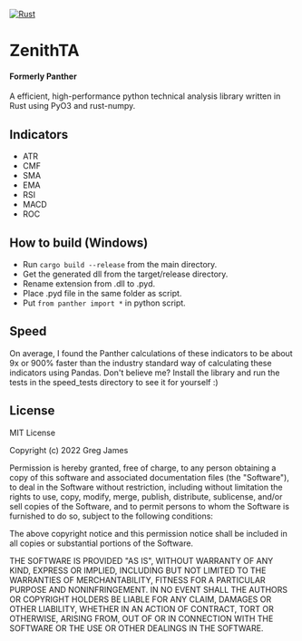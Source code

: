 [![Rust](https://github.com/gregyjames/Panther/actions/workflows/rust.yml/badge.svg?branch=main&event=push)](https://github.com/gregyjames/Panther/actions/workflows/rust.yml)

# ZenithTA
#### Formerly Panther
A efficient, high-performance python technical analysis library written in Rust using PyO3 and rust-numpy. 

## Indicators
- ATR
- CMF
- SMA
- EMA
- RSI
- MACD
- ROC

## How to build (Windows)
- Run `cargo build --release` from the main directory.
- Get the generated dll from the target/release directory.
- Rename extension from .dll to .pyd.
- Place .pyd file in the same folder as script. 
- Put `from panther import *` in python script.
 
## Speed
On average, I found the Panther calculations of these indicators to be about 9x or 900% faster than the industry standard way of calculating these indicators using Pandas. Don't believe me? Install the library and run the tests in the speed_tests directory to see it for yourself :)

## License
MIT License

Copyright (c) 2022 Greg James

Permission is hereby granted, free of charge, to any person obtaining a copy
of this software and associated documentation files (the "Software"), to deal
in the Software without restriction, including without limitation the rights
to use, copy, modify, merge, publish, distribute, sublicense, and/or sell
copies of the Software, and to permit persons to whom the Software is
furnished to do so, subject to the following conditions:

The above copyright notice and this permission notice shall be included in all
copies or substantial portions of the Software.

THE SOFTWARE IS PROVIDED "AS IS", WITHOUT WARRANTY OF ANY KIND, EXPRESS OR
IMPLIED, INCLUDING BUT NOT LIMITED TO THE WARRANTIES OF MERCHANTABILITY,
FITNESS FOR A PARTICULAR PURPOSE AND NONINFRINGEMENT. IN NO EVENT SHALL THE
AUTHORS OR COPYRIGHT HOLDERS BE LIABLE FOR ANY CLAIM, DAMAGES OR OTHER
LIABILITY, WHETHER IN AN ACTION OF CONTRACT, TORT OR OTHERWISE, ARISING FROM,
OUT OF OR IN CONNECTION WITH THE SOFTWARE OR THE USE OR OTHER DEALINGS IN THE
SOFTWARE.
